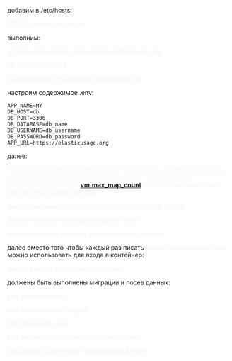 добавим в /etc/hosts:
<p style="color: #F8F8F8; font-weight: bold;">  127.0.0.1	elasticusage.org</p>

выполним:
<p style="color: #F8F8F8; font-weight: bold;"> git clone [имя этого репозитоия] elasticusage.org </p>
<p style="color: #F8F8F8; font-weight: bold;"> cd elasticusage.org </p>
<p style="color: #F8F8F8; font-weight: bold;"> cp application/.env.example application/.env </p>

настроим содержимое .env:

    APP_NAME=MY
    DB_HOST=db
    DB_PORT=3306
    DB_DATABASE=db_name
    DB_USERNAME=db_username
    DB_PASSWORD=db_password
	APP_URL=https://elasticusage.org

далее:
<p style="color: #F8F8F8;">
The default operating system limits on mmap counts is likely to be too low, which may result in out of memory exceptions.
To set this value permanently, update the <b><a href="https://www.elastic.co/guide/en/elasticsearch/reference/7.17/vm-max-map-count.html">vm.max_map_count</a></b> setting in <b>/etc/sysctl.conf</b>: 
<b>vm.max_map_count=262144</b>
</p>

<p style="color: #F8F8F8; font-weight: bold;">
docker-compose  --env-file ./application/.env up  -d --build
</p>

<p style="color: #F8F8F8; font-weight: bold;">
docker-compose exec app composer install
</p>

<p style="color: #F8F8F8; font-weight: bold;">
docker-compose exec app php artisan key:generate
</p>

далее вместо того чтобы каждый раз писать <span  style="color: #F8F8F8; font-weight: bold;">docker-compose exec app</span> можно использовать для входа в контейнер:
<p style="color: #F8F8F8; font-weight: bold;">
docker exec -it elasticusage-app bash
</p>

должены быть выполнены миграции и посев данных:
<p style="color: #F8F8F8; font-weight: bold;">
php artisan migrate
</p>
<p style="color: #F8F8F8; font-weight: bold;">
php artisan elastic:migrate
</p>
<p style="color: #F8F8F8; font-weight: bold;">
php artisan db:seed
</p>
<p style="color: #F8F8F8; font-weight: bold;">
php artisan scout:import "App\Models\User"
</p>
<p style="color: #F8F8F8; font-weight: bold;">
php artisan scout:import "App\Models\Article"
</p>
